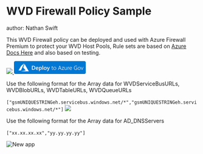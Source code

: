 # WVD Firewall Policy Sample
author: Nathan Swift

This WVD Firewall policy can be deployed and used with Azure Firewall Premium to protect your WVD Host Pools, Rule sets are based on [Azure Docs Here](https://docs.microsoft.com/en-us/azure/firewall/protect-windows-virtual-desktop) and also based on testing.

<a href="https://portal.azure.com/#create/Microsoft.Template/uri/https%3A%2F%2Fraw.githubusercontent.com%2Fswiftsolves-msft%2FAzureFirewall%2Fmaster%2FFirewallPolicySamples%2FWVDFirewallPolicy%2Fazuredeploy.json" target="_blank">
    <img src="https://aka.ms/deploytoazurebutton"/>
</a>
<a href="https://portal.azure.us/#create/Microsoft.Template/uri/https%3A%2F%2Fraw.githubusercontent.com%2Fswiftsolves-msft%2FAzureFirewall%2Fmaster%2FFirewallPolicySamples%2FWVDFirewallPolicy%2Fazuredeploy.json" target="_blank">
<img src="https://raw.githubusercontent.com/Azure/azure-quickstart-templates/master/1-CONTRIBUTION-GUIDE/images/deploytoazuregov.png"/>
</a>


Use the following format for the Array data for WVDServiceBusURLs, WVDBlobURLs, WVDTableURLs, WVDQueueURLs

```["gsmUNIQUESTRINGeh.servicebus.windows.net/*","gsmUNIQUESTRINGeh.servicebus.windows.net/*"]```
<img src="https://github.com/swiftsolves-msft/AzureFirewall/blob/master/FirewallPolicySamples/WVDFirewallPolicy/images/urls.png"/>

Use the following format for the Array data for AD_DNSServers

```["xx.xx.xx.xx","yy.yy.yy.yy"]```

![New app](https://github.com/swiftsolves-msft/AzureFirewall/blob/master/FirewallPolicySamples/WVDFirewallPolicy/images/addcspic.png)
